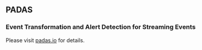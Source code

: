 ## PADAS
### Event Transformation and Alert Detection for Streaming Events
Please visit [padas.io](https://www.padas.io) for details.
